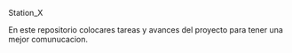 Station_X

En este repositorio colocares tareas y avances del proyecto para tener 
una mejor comunucacion.
